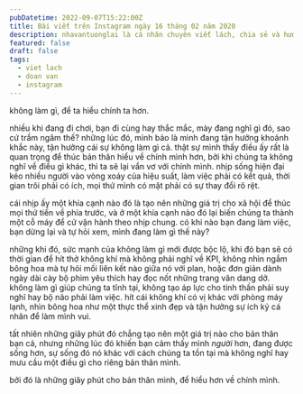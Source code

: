 ```yaml
---
pubDatetime: 2022-09-07T15:22:00Z
title: Bài viết trên Instagram ngày 16 tháng 02 năm 2020
description: nhavantuonglai là cá nhân chuyên viết lách, chia sẻ và hướng dẫn mọi người thuần thục hơn khi thực hành viết lách mỗi ngày qua những bài chia sẻ ngắn trên Instagram chính thức.
featured: false
draft: false
tags:
  - viet lach
  - doan van
  - instagram
---
```


không làm gì, để ta hiểu chính ta hơn.

nhiều khi đang đi chơi, bạn đi cùng hay thắc mắc, mày đang nghĩ gì đó, sao cứ trầm ngâm thế? những lúc đó, mình bảo là mình đang tận hưởng khoảnh khắc này, tận hưởng cái sự không làm gì cả. thật sự mình thấy điều ấy rất là quan trọng để thúc bản thân hiểu về chính mình hơn, bởi khi chúng ta không nghĩ về điều gì khác, thì ta sẽ lại vẩn vơ với chính mình. nhịp sống hiện đại kéo nhiều người vào vòng xoáy của hiệu suất, làm việc phải có kết quả, thời gian trôi phải có ích, mọi thứ mình có mặt phải có sự thay đổi rõ rệt.

cái nhịp ấy một khía cạnh nào đó là tạo nên những giá trị cho xã hội để thúc mọi thứ tiến về phía trước, và ở một khía cạnh nào đó lại biến chúng ta thành một cỗ máy để cứ vận hành theo nhịp chung. có khi nào bạn đang làm việc, bạn dừng lại và tự hỏi xem, mình đang làm gì thế này?

những khi đó, sức mạnh của không làm gì mới được bộc lộ, khi đó bạn sẽ có thời gian để hít thở không khí mà không phải nghĩ về KPI, không nhìn ngắm bông hoa mà tự hỏi mối liên kết nào giữa nó với plan, hoặc đơn giản dành ngày dài cày bộ phim yêu thích hay đọc nốt những trang văn dang dở. không làm gì giúp chúng ta tĩnh tại, không tạo áp lực cho tinh thần phải suy nghĩ hay bộ não phải làm việc. hít cái không khí có vị khác với phòng máy lạnh, nhìn bông hoa như một thực thể xinh đẹp và tận hưởng sự ích kỷ cá nhân để làm mình vui.

tất nhiên những giây phút đó chẳng tạo nên một giá trị nào cho bản thân bạn cả, nhưng những lúc đó khiến bạn cảm thấy mình _người_ hơn, đang được sống hơn, sự sống đó nó khác với cách chúng ta tồn tại mà không nghĩ hay mưu cầu một điều gì cho riêng bản thân mình.

bởi đó là những giây phút cho bản thân mình, để hiểu hơn về chính mình.
